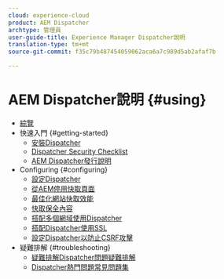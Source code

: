 ```yaml
---
cloud: experience-cloud
product: AEM Dispatcher
archtype: 管理員
user-guide-title: Experience Manager Dispatcher說明
translation-type: tm+mt
source-git-commit: f35c79b487454059062aca6a7c989d5ab2afaf7b

---
```



# AEM Dispatcher說明 {#using}

+ [綜覽](dispatcher.md)
+ 快速入門 {#getting-started}
   + [安裝Dispatcher](dispatcher-install.md)
   + [Dispatcher Security Checklist](security-checklist.md)
   + [AEM Dispatcher發行說明](release-notes.md)
+ Configuring {#configuring}
   + [設定Dispatcher](dispatcher-configuration.md)
   + [從AEM停用快取頁面](page-invalidate.md)
   + [最佳化網站快取效能](https://helpx.adobe.com/experience-manager/6-4/sites/deploying/using/configuring-performance.html)
   + [快取保全內容](permissions-cache.md)
   + [搭配多個網域使用Dispatcher ](dispatcher-domains.md)
   + [搭配Dispatcher使用SSL](dispatcher-ssl.md)
   + [設定Dispatcher以防止CSRF攻擊](configuring-dispatcher-to-prevent-csrf.md)
+ 疑難排解 {#troubleshooting}
   + [疑難排解Dispatcher問題疑難排解](dispatcher-troubleshooting.md)
   + [Dispatcher熱門問題常見問題集](dispatcher-faq.md)

